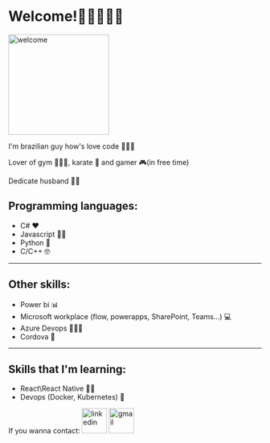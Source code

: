 # Welcome!👋🏻🙋🏻‍♂️

<img src="https://media.giphy.com/media/PhZg0xidOOT7uo0jE3/giphy.gif" alt="welcome" width="200"/>

I'm brazilian guy how's love code 👨🏻‍💻

Lover of gym 🏋🏻‍♂️, karate 🥋 and gamer 🎮(in free time)

Dedicate husband 🤵🏻

## Programming languages:

- C# ❤️
- Javascript 💪🏻
- Python 🤩
- C/C++ 🤓

------------------------------------------

## Other skills:

- Power bi 📊
- Microsoft workplace (flow, powerapps, SharePoint, Teams...) 💻
- Azure Devops 🕵🏻‍♂️
- Cordova 📳

-----------------------------------------------

## Skills that I'm learning:

- React\React Native 📲🌐
- Devops (Docker, Kubernetes) 🐋

If you wanna contact:
[<img src="https://camo.githubusercontent.com/e09d48a8042e44b612d5669850b937e0f201766b86c05bb69fb78238e8f0b45c/68747470733a2f2f696d6167652e666c617469636f6e2e636f6d2f69636f6e732f7376672f3137342f3137343835372e737667" alt="linkedin" width="50"/>](https://www.linkedin.com/in/inatan-hertzog/)
[<img src="https://www.flaticon.com/svg/static/icons/svg/281/281769.svg" alt="gmail" width="50"/>](mailto:inatan.hertzog@gmai.com)

<!--
**Inatan/Inatan** is a ✨ _special_ ✨ repository because its `README.md` (this file) appears on your GitHub profile.

Here are some ideas to get you started:

- 🔭 I’m currently working on ...
- 🌱 I’m currently learning ...
- 👯 I’m looking to collaborate on ...
- 🤔 I’m looking for help with ...
- 💬 Ask me about ...
- 📫 How to reach me: ...
- 😄 Pronouns: ...
- ⚡ Fun fact: ...
-->
